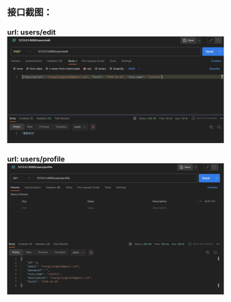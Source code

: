 
## 接口截图：

### url: users/edit ![](./imgs/exercise/edit.png)


### url: users/profile ![](./imgs/exercise/profile.png)
